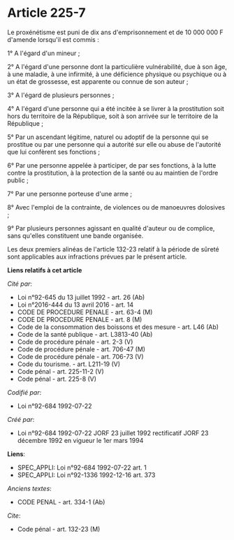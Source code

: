 # Article 225-7

Le proxénétisme est puni de dix ans d'emprisonnement et de 10 000 000 F d'amende lorsqu'il est commis :

1° A l'égard d'un mineur ;

2° A l'égard d'une personne dont la particulière vulnérabilité, due à son âge, à une maladie, à une infirmité, à une
déficience physique ou psychique ou à un état de grossesse, est apparente ou connue de son auteur ;

3° A l'égard de plusieurs personnes ;

4° A l'égard d'une personne qui a été incitée à se livrer à la prostitution soit hors du territoire de la République, soit à
son arrivée sur le territoire de la République ;

5° Par un ascendant légitime, naturel ou adoptif de la personne qui se prostitue ou par une personne qui a autorité sur elle
ou abuse de l'autorité que lui confèrent ses fonctions ;

6° Par une personne appelée à participer, de par ses fonctions, à la lutte contre la prostitution, à la protection de la
santé ou au maintien de l'ordre public ;

7° Par une personne porteuse d'une arme ;

8° Avec l'emploi de la contrainte, de violences ou de manoeuvres dolosives ;

9° Par plusieurs personnes agissant en qualité d'auteur ou de complice, sans qu'elles constituent une bande organisée.

Les deux premiers alinéas de l'article 132-23 relatif à la période de sûreté sont applicables aux infractions prévues par le
présent article.

**Liens relatifs à cet article**

_Cité par_:

  - Loi n°92-645 du 13 juillet 1992 - art. 26 (Ab)
  - Loi n°2016-444 du 13 avril 2016 - art. 14
  - CODE DE PROCEDURE PENALE - art. 63-4 (M)
  - CODE DE PROCEDURE PENALE - art. 8 (M)
  - Code de la consommation des boissons et des mesure - art. L46 (Ab)
  - Code de la santé publique - art. L3813-40 (Ab)
  - Code de procédure pénale - art. 2-3 (V)
  - Code de procédure pénale - art. 706-47 (M)
  - Code de procédure pénale - art. 706-73 (V)
  - Code du tourisme. - art. L211-19 (V)
  - Code pénal - art. 225-11-2 (V)
  - Code pénal - art. 225-8 (V)

_Codifié par_:

  - Loi n°92-684 1992-07-22

_Créé par_:

  - Loi n°92-684 1992-07-22 JORF 23 juillet 1992 rectificatif JORF 23 décembre 1992 en vigueur le 1er mars 1994

**Liens**:

  - SPEC_APPLI: Loi n°92-684 1992-07-22 art. 1
  - SPEC_APPLI: Loi n°92-1336 1992-12-16 art. 373

_Anciens textes_:

  - CODE PENAL - art. 334-1 (Ab)

_Cite_:

  - Code pénal - art. 132-23 (M)
